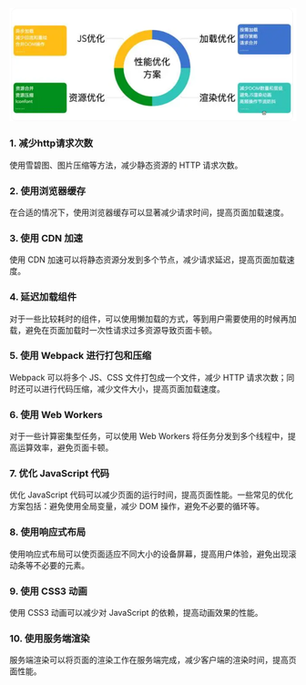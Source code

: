 ![性能优化](images/036.png)

### 1. 减少http请求次数

使用雪碧图、图片压缩等方法，减少静态资源的 HTTP 请求次数。

### 2. 使用浏览器缓存

在合适的情况下，使用浏览器缓存可以显著减少请求时间，提高页面加载速度。

### 3. 使用 CDN 加速

使用 CDN 加速可以将静态资源分发到多个节点，减少请求延迟，提高页面加载速度。

### 4. 延迟加载组件

对于一些比较耗时的组件，可以使用懒加载的方式，等到用户需要使用的时候再加载，避免在页面加载时一次性请求过多资源导致页面卡顿。

### 5. 使用 Webpack 进行打包和压缩

Webpack 可以将多个 JS、CSS 文件打包成一个文件，减少 HTTP 请求次数；同时还可以进行代码压缩，减少文件大小，提高页面加载速度。

### 6. 使用 Web Workers

对于一些计算密集型任务，可以使用 Web Workers 将任务分发到多个线程中，提高运算效率，避免页面卡顿。

### 7. 优化 JavaScript 代码

优化 JavaScript 代码可以减少页面的运行时间，提高页面性能。一些常见的优化方案包括：避免使用全局变量，减少 DOM 操作，避免不必要的循环等。

### 8. 使用响应式布局

使用响应式布局可以使页面适应不同大小的设备屏幕，提高用户体验，避免出现滚动条等不必要的元素。

### 9. 使用 CSS3 动画

使用 CSS3 动画可以减少对 JavaScript 的依赖，提高动画效果的性能。

### 10. 使用服务端渲染

服务端渲染可以将页面的渲染工作在服务端完成，减少客户端的渲染时间，提高页面性能。
